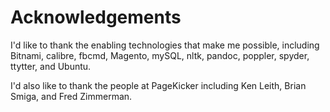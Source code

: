 
# Acknowledgements

I'd like to thank the enabling technologies that make me possible, including Bitnami, calibre, fbcmd, Magento, mySQL, nltk, pandoc, poppler, spyder, ttytter, and Ubuntu.

I'd also like to thank the people at PageKicker including Ken Leith, Brian Smiga, and Fred Zimmerman.
